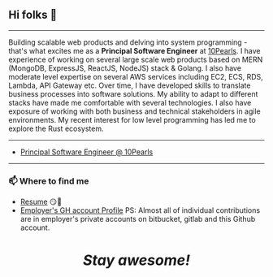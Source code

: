 ## Hi folks :wave:

------

Building scalable web products and delving into system programming - that's what excites me as a **Principal Software Engineer** at [10Pearls](https://10pearls.com/). I have experience of working on several large scale web products based on MERN (MongoDB, ExpressJS, ReactJS, NodeJS) stack & Golang. I also have moderate level expertise on several AWS services including EC2, ECS, RDS, Lambda, API Gateway etc. Over time, I have developed skills to translate business processes into software solutions. My ability to adapt to different stacks have made me comfortable with several technologies. I also have exposure of working with both business and technical stakeholders in agile environments. My recent interest for low level programming has led me to explore the Rust ecosystem.

------

- [Principal Software Engineer @ 10Pearls](https://10pearls.com/)

------

### 📫 Where to find me

- [Resume](https://assadbintahir.io/) 😏🔗
- [Employer's GH account Profile](https://github.com/asadullah-10p) PS: Almost all of individual contributions are in employer's private accounts on bitbucket, gitlab and this Github account.

<h1 align='center'><i>Stay awesome!</i></h1>

